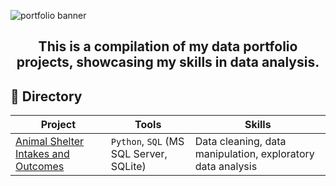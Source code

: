 
![portfolio banner](https://github.com/airaperez/Portfolio-Projects/assets/110292677/06f439f4-38df-41a1-939f-e20633b34b58)

## <p align="center"> This is a compilation of my data portfolio projects, showcasing my skills in data analysis. </p>

## :cherry_blossom: <strong> Directory </strong>

|Project|Tools|Skills|
|---|---|---|
|[Animal Shelter Intakes and Outcomes](/Animal%20Shelter%20Intakes%20and%20Outcomes)|`Python`, `SQL` (MS SQL Server, SQLite)|Data cleaning, data manipulation, exploratory data analysis|
